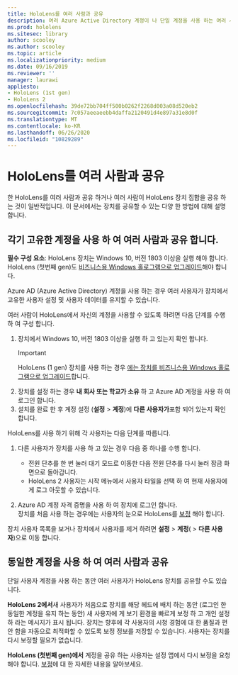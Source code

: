 ```yaml
---
title: HoloLens를 여러 사람과 공유
description: 여러 Azure Active Directory 계정이 나 단일 계정을 사용 하는 여러 사용자가 공유 하도록 HoloLens를 구성할 수 있습니다.
ms.prod: hololens
ms.sitesec: library
author: scooley
ms.author: scooley
ms.topic: article
ms.localizationpriority: medium
ms.date: 09/16/2019
ms.reviewer: ''
manager: laurawi
appliesto:
- HoloLens (1st gen)
- HoloLens 2
ms.openlocfilehash: 39de72bb704ff500b0262f2268d003a08d520eb2
ms.sourcegitcommit: 7c057aeeaeebb4daffa2120491d4e897a31e8d0f
ms.translationtype: MT
ms.contentlocale: ko-KR
ms.lasthandoff: 06/26/2020
ms.locfileid: "10829289"
---
```

# HoloLens를 여러 사람과 공유

한 HoloLens를 여러 사람과 공유 하거나 여러 사람이 HoloLens 장치 집합을 공유 하는 것이 일반적입니다.  이 문서에서는 장치를 공유할 수 있는 다양 한 방법에 대해 설명 합니다.

## 각기 고유한 계정을 사용 하 여 여러 사람과 공유 합니다.

**필수 구성 요소**: HoloLens 장치는 Windows 10, 버전 1803 이상을 실행 해야 합니다.  HoloLens (첫번째 gen)도 [비즈니스용 Windows 홀로그램으로 업그레이드](hololens-upgrade-enterprise.md)해야 합니다.

Azure AD (Azure Active Directory) 계정을 사용 하는 경우 여러 사용자가 장치에서 고유한 사용자 설정 및 사용자 데이터를 유지할 수 있습니다.

여러 사람이 HoloLens에서 자신의 계정을 사용할 수 있도록 하려면 다음 단계를 수행 하 여 구성 합니다.

1. 장치에서 Windows 10, 버전 1803 이상을 실행 하 고 있는지 확인 합니다.
   > [!IMPORTANT]
   > HoloLens (1 gen) 장치를 사용 하는 경우 [에는 장치를 비즈니스용 Windows 홀로그램으로 업그레이드](hololens1-upgrade-enterprise.md)합니다.
1. 장치를 설정 하는 경우 **내 회사 또는 학교가 소유** 하 고 Azure AD 계정을 사용 하 여 로그인 합니다.
1. 설치를 완료 한 후 계정 설정 (**설정**  >  **계정**)에 **다른 사용자가**포함 되어 있는지 확인 합니다.

HoloLens를 사용 하기 위해 각 사용자는 다음 단계를 따릅니다.

1. 다른 사용자가 장치를 사용 하 고 있는 경우 다음 중 하나를 수행 합니다.
   - 전원 단추를 한 번 눌러 대기 모드로 이동한 다음 전원 단추를 다시 눌러 잠금 화면으로 돌아갑니다.
   - HoloLens 2 사용자는 시작 메뉴에서 사용자 타일을 선택 하 여 현재 사용자에 게 로그 아웃할 수 있습니다.

1. Azure AD 계정 자격 증명을 사용 하 여 장치에 로그인 합니다.  
    장치를 처음 사용 하는 경우에는 사용자의 눈으로 HoloLens를 [보정](hololens-calibration.md) 해야 합니다.

장치 사용자 목록을 보거나 장치에서 사용자를 제거 하려면 **설정**  >  **계정**(  >  **다른 사용자**)으로 이동 합니다.

## 동일한 계정을 사용 하 여 여러 사람과 공유

단일 사용자 계정을 사용 하는 동안 여러 사용자가 HoloLens 장치를 공유할 수도 있습니다.

**HoloLens 2에서**새 사용자가 처음으로 장치를 해당 헤드에 배치 하는 동안 (로그인 한 동일한 계정을 유지 하는 동안) 새 사용자에 게 보기 환경을 빠르게 보정 하 고 개인 설정 하 라는 메시지가 표시 됩니다. 장치는 향후에 각 사용자의 시청 경험에 대 한 품질과 편안 함을 자동으로 최적화할 수 있도록 보정 정보를 저장할 수 있습니다. 사용자는 장치를 다시 보정할 필요가 없습니다.

**HoloLens (첫번째 gen)에서** 계정을 공유 하는 사용자는 설정 앱에서 다시 보정을 요청 해야 합니다.  [보정](hololens-calibration.md)에 대 한 자세한 내용을 알아보세요.
